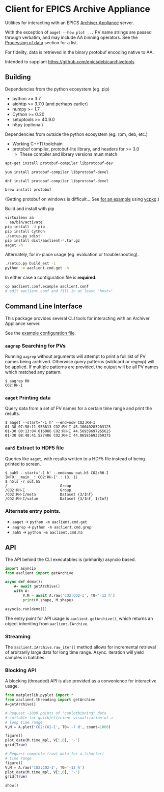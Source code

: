 # Client for EPICS Archive Appliance

Utilities for interacting with an EPICS
[Archiver Appliance](https://slacmshankar.github.io/epicsarchiver_docs/)
server.

With the exception of `aaget --how plot ...` PV name strings are passed through
verbatim, and may include AA binning operators.
See the [Processing of data](https://slacmshankar.github.io/epicsarchiver_docs/userguide.html)
section for a list.

For fidelity, data is retrieved in the binary protobuf encoding native to AA.

Intended to supplant https://github.com/epicsdeb/carchivetools

## Building

Dependencies from the python ecosystem (eg. pip)

* python >= 3.7
* aiohttp >= 3.7.0 (and perhaps earlier)
* numpy >= 1.7
* Cython >= 0.20
* setuptools >= 40.9.0
* h5py (optional)

Dependencies from outside the python ecosystem (eg. rpm, deb, etc.)

* Working C++11 toolchain
* protobuf compiler, protobuf-lite library, and headers for >= 3.0
  - These compiler and library versions must match

```sh
apt-get install protobuf-compiler libprotobuf-dev

yum install protobuf-compiler libprotobuf-devel

dnf install protobuf-compiler libprotobuf-devel

brew install protobuf
```

(Getting protobuf on windows is difficult...
See [for an example](.github/workflows/cibuildwheel.yml) using [vcpkg](https://github.com/microsoft/vcpkg).)

Build and install with pip

```sh
virtualenv aa
. aa/bin/activate
pip install -U pip
pip install Cython
./setup.py sdist
pip install dist/aaclient-*.tar.gz
aaget -h
```

Alternately, for in-place usage (eg. evaluation or troubleshooting).

```sh
./setup.py build_ext -i
python -m aaclient.cmd.get -h
```

In either case a configuration file is **required**.

```sh
cp aaclient.conf.example aaclient.conf
# edit aaclient.conf and fill in at least "host="
```

## Command Line Interface

This package provides several CLI tools for interacting with
an Archiver Appliance server.

See the [example configuration file](aaclient.conf.example).

### `aagrep` Searching for PVs

Running `aagrep` without arguments will attempt to print a full
list of PV names being archived.
Otherwise query patterns (wildcard or regexp) will be applied.
If multiple patterns are provided, the output will be all
PV names which matched any pattern.

```
$ aagrep RH
CO2:RH-I
```

### `aaget` Printing data

Query data from a set of PV names for a certain time range
and print the results.

```
$ aaget --start='-1 h' --end=now CO2:RH-I
01-30 07:50:11.958813 CO2:RH-I 45.10040283203125
01-30 08:13:04.816086 CO2:RH-I 44.56939697265625
01-30 08:40:41.527406 CO2:RH-I 44.06585693359375
```

### `aah5` Extract to HDF5 file

Queries like `aaget`, with results written to a HDF5 file
instead of being printed to screen.

```
$ aah5 --start='-1 h' --end=now out.h5 CO2:RH-I
INFO:__main__:'CO2:RH-I' : (3, 1)
$ h5ls -r out.h5 
/                        Group
/CO2:RH-I                Group
/CO2:RH-I/meta           Dataset {3/Inf}
/CO2:RH-I/value          Dataset {3/Inf, 1/Inf}
```

### Alternate entry points.

* `aaget` -> `python -m aaclient.cmd.get`
* `aagrep` -> `python -m aaclient.cmd.grep`
* `aah5` -> `python -m aaclient.cmd.h5`


## API

The API behind the CLI executables is (primarily) asyncio based.

```py
import asyncio
from aaclient import getArchive

async def demo():
    A= await getArchive()
    with A:
        V,M = await A.raw('CO2:CO2-I', T0='-12 h')
        print(V.shape, M.shape)

asyncio.run(demo())
```

The entry point for API usage is `aaclient.getArchive()`,
which returns an object inheriting from `aaclient.IArchive`.

### Streaming

The `aaclient.IArchive.raw_iter()` method allows for incremental
retrieval of arbitrarily large data for long time range.
Async. iteration will yield samples in batches.

### Blocking API

A blocking (threaded) API is also provided as a convenience
for interactive usage.

```py
from matplotlib.pyplot import *
from aaclient.threading import getArchive
A=getArchive()

# Request ~1000 points of "caplotbinning" data
# suitable for quick/efficient visualization of a
# long time range
V,M = A.plot('CO2:CO2-I', T0='-7 d', count=1000)

figure()
plot_date(M.time_mpl, V[:,0], '-')
grid(True)

# Request complete (raw) data for a (shorter)
# time range
figure()
V,M = A.raw('CO2:CO2-I', T0='-12 h')
plot_date(M.time_mpl, V[:,0], '-')
grid(True)

show()
```
